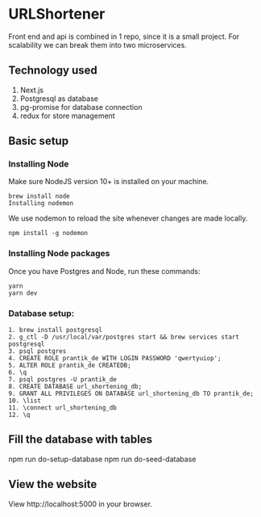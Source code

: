 # URLShortener

Front end and api is combined in 1 repo, since it is a small project. For scalability we can break them into two microservices.

## Technology used

1. Next.js
2. Postgresql as database
3. pg-promise for database connection
4. redux for store management

## Basic setup

  ### Installing Node

  Make sure NodeJS version 10+ is installed on your machine.

    brew install node
    Installing nodemon

  We use nodemon to reload the site whenever changes are made locally.

    npm install -g nodemon

  ### Installing Node packages

  Once you have Postgres and Node, run these commands:

    yarn
    yarn dev

  ### Database setup:
    1. brew install postgresql
    2. g_ctl -D /usr/local/var/postgres start && brew services start postgresql
    3. psql postgres
    4. CREATE ROLE prantik_de WITH LOGIN PASSWORD 'qwertyuiop';
    5. ALTER ROLE prantik_de CREATEDB;
    6. \q
    7. psql postgres -U prantik_de
    8. CREATE DATABASE url_shortening_db;
    9. GRANT ALL PRIVILEGES ON DATABASE url_shortening_db TO prantik_de;
    10. \list
    11. \connect url_shortening_db
    12. \q

  ## Fill the database with tables

  npm run do-setup-database
  npm run do-seed-database

  ## View the website

  View http://localhost:5000 in your browser.
